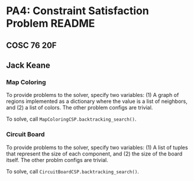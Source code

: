 # PA4: Constraint Satisfaction Problem README

## COSC 76 20F 

## Jack Keane

### Map Coloring

To provide problems to the solver, specify two variables: (1) A graph of regions implemented as a dictionary where the value is a list of neighbors, and (2) a list of colors. The other problem configs are trivial.

To solve, call `MapColoringCSP.backtracking_search()`.

### Circuit Board

To provide problems to the solver, specify two variables: (1) A list of tuples that represent the size of each component, and (2) the size of the board itself. The other problm configs are trivial.

To solve, call `CircuitBoardCSP.backtracking_search()`.